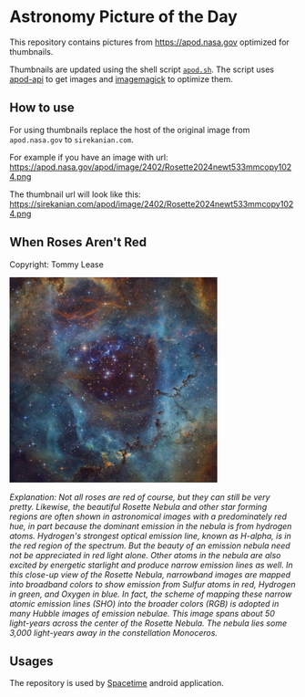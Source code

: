 # Astronomy Picture of the Day

This repository contains pictures from https://apod.nasa.gov optimized for thumbnails.

Thumbnails are updated using the shell script [`apod.sh`](apod.sh). The script
uses [apod-api](https://github.com/nasa/apod-api) to get images and [imagemagick](https://imagemagick.org) to
optimize them.

## How to use

For using thumbnails replace the host of the original image from `apod.nasa.gov` to `sirekanian.com`.

For example if you have an image with url:<br>
https://apod.nasa.gov/apod/image/2402/Rosette2024newt533mmcopy1024.png

The thumbnail url will look like this:<br>
https://sirekanian.com/apod/image/2402/Rosette2024newt533mmcopy1024.png

## When Roses Aren't Red

Copyright: Tommy Lease

[![the picture of the day][1]][2]

_Explanation: Not all roses are red of course, but they can still be very pretty. Likewise, the beautiful Rosette Nebula and other star forming regions are often shown in astronomical images with a predominately red hue, in part because the dominant emission in the nebula is from hydrogen atoms. Hydrogen's strongest optical emission line, known as H-alpha, is in the red region of the spectrum. But the beauty of an emission nebula need not be appreciated in red light alone. Other atoms in the nebula are also excited by energetic starlight and produce narrow emission lines as well. In this close-up view of the Rosette Nebula, narrowband images are mapped into broadband colors to show emission from Sulfur atoms in red, Hydrogen in green, and Oxygen in blue. In fact, the scheme of mapping these narrow atomic emission lines (SHO) into the broader colors (RGB) is adopted in many Hubble images of emission nebulae. This image spans about 50 light-years across the center of the Rosette Nebula. The nebula lies some 3,000 light-years away in the constellation Monoceros._

## Usages

The repository is used by [Spacetime][3] android application.

[1]: image/2402/Rosette2024newt533mmcopy1024.png

[2]: https://apod.nasa.gov/apod/image/2402/Rosette2024newt533mmcopy1024.png

[3]: https://github.com/sirekanian/spacetime
